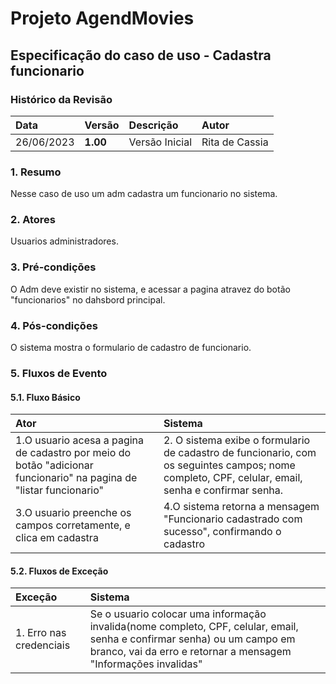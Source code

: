 # Projeto AgendMovies

## Especificação do caso de uso - Cadastra funcionario

### Histórico da Revisão 

|  Data  | Versão | Descrição | Autor |
|:-------|:-------|:----------|:------|
| 26/06/2023 | **1.00** | Versão Inicial  | Rita de Cassia |

### 1. Resumo 

Nesse caso de uso um adm cadastra um funcionario no sistema.

### 2. Atores 

Usuarios administradores. 

### 3. Pré-condições

O Adm deve existir no sistema, e acessar a pagina atravez do botão "funcionarios" no dahsbord principal.

### 4. Pós-condições

O sistema mostra o formulario de cadastro de funcionario.

### 5. Fluxos de Evento

#### 5.1. Fluxo Básico

| Ator   | Sistema |
|:-------|:--------|
| 1.O usuario acesa a pagina de cadastro por meio do botão "adicionar funcionario" na pagina de "listar funcionario" | 2. O sistema exibe o formulario de cadastro de funcionario, com os seguintes campos; nome completo, CPF, celular, email, senha e confirmar senha.  |
| 3.O usuario preenche os campos corretamente, e clica em cadastra | 4.O sistema retorna a mensagem "Funcionario cadastrado com sucesso", confirmando o cadastro|


#### 5.2. Fluxos de Exceção

| Exceção | Sistema |
|:--------|:--------|
|1. Erro nas credenciais | Se o usuario colocar uma informação invalida(nome completo, CPF, celular, email, senha e confirmar senha) ou um campo em branco, vai da erro e retornar a mensagem "Informações invalidas"|
